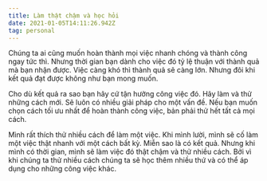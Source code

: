 ```yaml
---
title: Làm thật chậm và học hỏi
date: 2021-01-05T14:11:26.942Z
tag: personal
---
```

Chúng ta ai cũng muốn hoàn thành mọi việc nhanh chóng và thành công ngay tức thì. Nhưng thời gian bạn dành cho việc đó tỷ lệ thuận với thành quả mà bạn nhận được. Việc càng khó thì thành quả sẽ càng lớn. Nhưng đôi khi kết quả đạt được không như bạn mong muốn.

Cho dù kết quả ra sao bạn hãy cứ tận hưởng công việc đó. Hãy làm và thử những cách mới. Sẽ luôn có nhiều giải pháp cho một vấn đề. Nếu bạn muốn chọn cách tối ưu nhất để hoàn thành công việc, bản phải thử hết tất cả mọi cách. 

Mình rất thích thử nhiều cách để làm một việc. Khi mình lười, mình sẽ cố làm một việc thật nhanh với một cách bất kỳ. Miễn sao là có kết quả. Nhưng khi mình có thời gian, mình sẽ làm việc đó thật chậm và thử nhiều cách. Bởi vì khi chúng ta thử nhiều cách chúng ta sẽ học thêm nhiều thứ và có thể áp dụng cho những công việc khác.